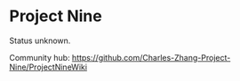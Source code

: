# Project Nine

Status unknown.

Community hub: https://github.com/Charles-Zhang-Project-Nine/ProjectNineWiki
